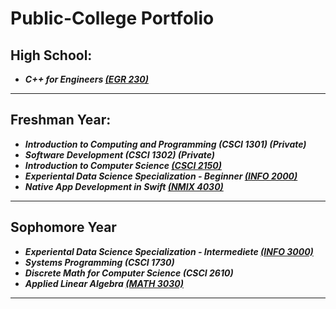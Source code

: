 # Public-College Portfolio

## High School:
* ***C++ for Engineers [(EGR 230)](https://github.com/thespcrewroy/Public-College/tree/main/EGR%20230)***
---
## Freshman Year:
* ***Introduction to Computing and Programming (CSCI 1301) (Private)***
* ***Software Development (CSCI 1302) (Private)***
* ***Introduction to Computer Science [(CSCI 2150)](https://github.com/thespcrewroy/Public-College/tree/main/CSCI%202150)***
* ***Experiental Data Science Specialization - Beginner [(INFO 2000)](https://github.com/thespcrewroy/Public-College/tree/main/INFO%202000)***
* ***Native App Development in Swift [(NMIX 4030)](https://github.com/thespcrewroy/SwiftUIExercises)***
---
## Sophomore Year
* ***Experiental Data Science Specialization - Intermediete [(INFO 3000)](https://github.com/thespcrewroy/Public-College/tree/main/INFO%203000)***
* ***Systems Programming (CSCI 1730)***
* ***Discrete Math for Computer Science (CSCI 2610)***
* ***Applied Linear Algebra [(MATH 3030)](https://github.com/thespcrewroy/Public-College/tree/main/MATH%203030)***
---
